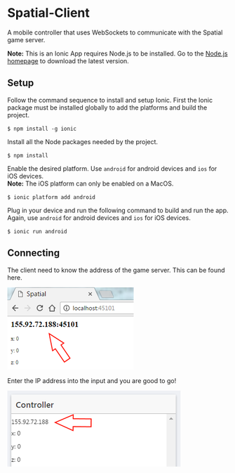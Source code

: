 # Spatial-Client
A mobile controller that uses WebSockets to communicate with the Spatial game server.

<strong>Note:</strong> This is an Ionic App requires Node.js to be installed. Go to the [Node.js homepage](https://nodejs.org/en/) to download the latest version.

## Setup
Follow the command sequence to install and setup Ionic. First the Ionic package must be installed globally to add the platforms and build the project. 

```
$ npm install -g ionic
```

Install all the Node packages needed by the project.

```
$ npm install
```

Enable the desired platform. Use ```android``` for android devices and ```ios``` for iOS devices.<br>
<strong>Note:</strong> The iOS platform can only be enabled on a MacOS. 

```
$ ionic platform add android
```

Plug in your device and run the following command to build and run the app. Again, use ```android``` for android devices and ```ios``` for iOS devices.

```
$ ionic run android
```

## Connecting
The client need to know the address of the game server. This can be found here.

![server side](https://github.com/Leonard1020/Spatial-Client/blob/master/readme_images/server.PNG)

Enter the IP address into the input and you are good to go!

![server side](https://github.com/Leonard1020/Spatial-Client/blob/master/readme_images/phone.PNG)